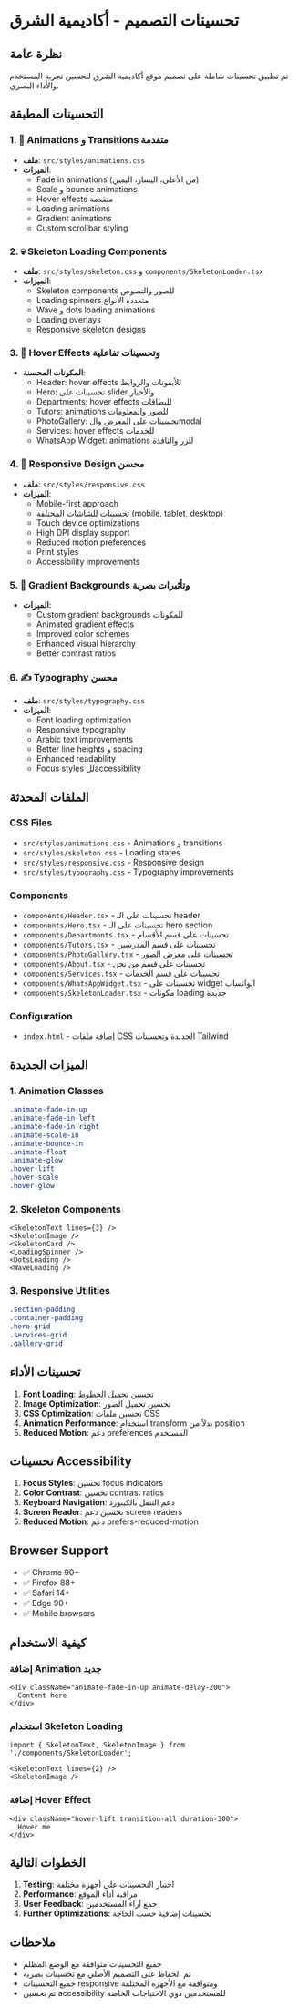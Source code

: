 # تحسينات التصميم - أكاديمية الشرق

## نظرة عامة
تم تطبيق تحسينات شاملة على تصميم موقع أكاديمية الشرق لتحسين تجربة المستخدم والأداء البصري.

## التحسينات المطبقة

### 1. 🎨 Animations و Transitions متقدمة
- **ملف**: `src/styles/animations.css`
- **الميزات**:
  - Fade in animations (من الأعلى، اليسار، اليمين)
  - Scale و bounce animations
  - Hover effects متقدمة
  - Loading animations
  - Gradient animations
  - Custom scrollbar styling

### 2. 💀 Skeleton Loading Components
- **ملف**: `src/styles/skeleton.css` و `components/SkeletonLoader.tsx`
- **الميزات**:
  - Skeleton components للصور والنصوص
  - Loading spinners متعددة الأنواع
  - Wave و dots loading animations
  - Loading overlays
  - Responsive skeleton designs

### 3. 🎯 Hover Effects وتحسينات تفاعلية
- **المكونات المحسنة**:
  - Header: hover effects للأيقونات والروابط
  - Hero: تحسينات على slider والأخبار
  - Departments: hover effects للبطاقات
  - Tutors: animations للصور والمعلومات
  - PhotoGallery: تحسينات على المعرض والmodal
  - Services: hover effects للخدمات
  - WhatsApp Widget: animations للزر والنافذة

### 4. 📱 Responsive Design محسن
- **ملف**: `src/styles/responsive.css`
- **الميزات**:
  - Mobile-first approach
  - تحسينات للشاشات المختلفة (mobile, tablet, desktop)
  - Touch device optimizations
  - High DPI display support
  - Reduced motion preferences
  - Print styles
  - Accessibility improvements

### 5. 🌈 Gradient Backgrounds وتأثيرات بصرية
- **الميزات**:
  - Custom gradient backgrounds للمكونات
  - Animated gradient effects
  - Improved color schemes
  - Enhanced visual hierarchy
  - Better contrast ratios

### 6. ✍️ Typography محسن
- **ملف**: `src/styles/typography.css`
- **الميزات**:
  - Font loading optimization
  - Responsive typography
  - Arabic text improvements
  - Better line heights و spacing
  - Enhanced readability
  - Focus styles للaccessibility

## الملفات المحدثة

### CSS Files
- `src/styles/animations.css` - Animations و transitions
- `src/styles/skeleton.css` - Loading states
- `src/styles/responsive.css` - Responsive design
- `src/styles/typography.css` - Typography improvements

### Components
- `components/Header.tsx` - تحسينات على الـ header
- `components/Hero.tsx` - تحسينات على الـ hero section
- `components/Departments.tsx` - تحسينات على قسم الأقسام
- `components/Tutors.tsx` - تحسينات على قسم المدرسين
- `components/PhotoGallery.tsx` - تحسينات على معرض الصور
- `components/About.tsx` - تحسينات على قسم من نحن
- `components/Services.tsx` - تحسينات على قسم الخدمات
- `components/WhatsAppWidget.tsx` - تحسينات على widget الواتساب
- `components/SkeletonLoader.tsx` - مكونات loading جديدة

### Configuration
- `index.html` - إضافة ملفات CSS الجديدة وتحسينات Tailwind

## الميزات الجديدة

### 1. Animation Classes
```css
.animate-fade-in-up
.animate-fade-in-left
.animate-fade-in-right
.animate-scale-in
.animate-bounce-in
.animate-float
.animate-glow
.hover-lift
.hover-scale
.hover-glow
```

### 2. Skeleton Components
```tsx
<SkeletonText lines={3} />
<SkeletonImage />
<SkeletonCard />
<LoadingSpinner />
<DotsLoading />
<WaveLoading />
```

### 3. Responsive Utilities
```css
.section-padding
.container-padding
.hero-grid
.services-grid
.gallery-grid
```

## تحسينات الأداء

1. **Font Loading**: تحسين تحميل الخطوط
2. **Image Optimization**: تحسين تحميل الصور
3. **CSS Optimization**: تحسين ملفات CSS
4. **Animation Performance**: استخدام transform بدلاً من position
5. **Reduced Motion**: دعم preferences المستخدم

## تحسينات Accessibility

1. **Focus Styles**: تحسين focus indicators
2. **Color Contrast**: تحسين contrast ratios
3. **Keyboard Navigation**: دعم التنقل بالكيبورد
4. **Screen Reader**: تحسين دعم screen readers
5. **Reduced Motion**: دعم prefers-reduced-motion

## Browser Support

- ✅ Chrome 90+
- ✅ Firefox 88+
- ✅ Safari 14+
- ✅ Edge 90+
- ✅ Mobile browsers

## كيفية الاستخدام

### إضافة Animation جديد
```tsx
<div className="animate-fade-in-up animate-delay-200">
  Content here
</div>
```

### استخدام Skeleton Loading
```tsx
import { SkeletonText, SkeletonImage } from './components/SkeletonLoader';

<SkeletonText lines={2} />
<SkeletonImage />
```

### إضافة Hover Effect
```tsx
<div className="hover-lift transition-all duration-300">
  Hover me
</div>
```

## الخطوات التالية

1. **Testing**: اختبار التحسينات على أجهزة مختلفة
2. **Performance**: مراقبة أداء الموقع
3. **User Feedback**: جمع آراء المستخدمين
4. **Further Optimizations**: تحسينات إضافية حسب الحاجة

## ملاحظات

- جميع التحسينات متوافقة مع الوضع المظلم
- تم الحفاظ على التصميم الأصلي مع تحسينات بصرية
- جميع التحسينات responsive ومتوافقة مع الأجهزة المختلفة
- تم تحسين accessibility للمستخدمين ذوي الاحتياجات الخاصة
